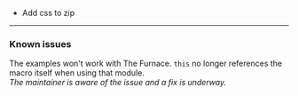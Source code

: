 - Add css to zip

---

### Known issues
The examples won't work with The Furnace. `this` no longer references the macro itself when using that module.  
*The maintainer is aware of the issue and a fix is underway.*
